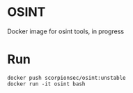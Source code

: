 # OSINT 
Docker image for osint tools, in progress
# Run
```docker
docker push scorpionsec/osint:unstable
docker run -it osint bash
```
